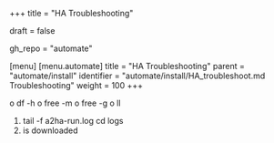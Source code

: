 +++
title = "HA Troubleshooting"

draft = false

gh_repo = "automate"

[menu]
  [menu.automate]
    title = "HA Troubleshooting"
    parent = "automate/install"
    identifier = "automate/install/HA_troubleshoot.md Troubleshooting"
    weight = 100
+++

o	df -h
o	free -m
o	free -g
o	ll


1. tail -f a2ha-run.log cd logs
2. is downloaded
